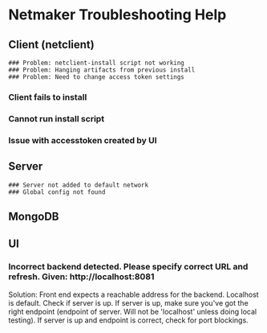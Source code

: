 # Netmaker Troubleshooting Help

## Client (netclient)
	### Problem: netclient-install script not working
	### Problem: Hanging artifacts from previous install
	### Problem: Need to change access token settings


### Client fails to install

### Cannot run install script

### Issue with accesstoken created by UI


## Server
	### Server not added to default network
	### Global config not found



## MongoDB



## UI

### Incorrect backend detected. Please specify correct URL and refresh. Given: http://localhost:8081
Solution: Front end expects a reachable address for the backend. Localhost is default. Check if server is up. If server is up, make sure you've got the right endpoint (endpoint of server. Will not be 'localhost' unless doing local testing). If server is up and endpoint is correct, check for port blockings.
